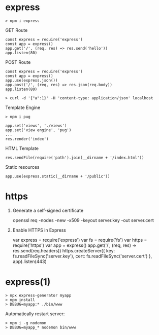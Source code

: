 
# express

    > npm i express

GET Route

    const express = require('express')
    const app = express()
    app.get('/', (req, res) => res.send('hello'))
    app.listen(80)

POST Route

    const express = require('express')
    const app = express()
    app.use(express.json())
    app.post('/', (req, res) => res.json(req.body))
    app.listen(80)

    > curl -d '{"a":1}' -H 'content-type: application/json' localhost

Template Engine

    > npm i pug

    app.set('views', './views')
    app.set('view engine', 'pug')
    ...
    res.render('index')

HTML Template

    res.sendFile(require('path').join(__dirname + '/index.html'))

Static resources

    app.use(express.static(__dirname + '/public'))

# https

1. Generate a self-signed certificate

    openssl req -nodes -new -x509 -keyout server.key -out server.cert

2. Enable HTTPS in Express

    var express = require('express')
    var fs = require('fs')
    var https = require('https')
    var app = express()
    app.get('/', (req, res) => res.send(req.headers))
    https.createServer({
      key: fs.readFileSync('server.key'),
      cert: fs.readFileSync('server.cert')
    }, app).listen(443)

# express(1)

    > npx express-generator myapp
    > npm install
    > DEBUG=myapp:* ./bin/www

Automatically restart server:

    > npm i -g nodemon
    > DEBUG=myapp_* nodemon bin/www

